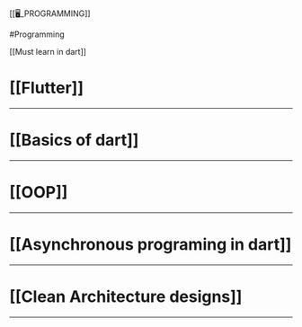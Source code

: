[[🖥️_PROGRAMMING]] 

#Programming 

[[Must learn in dart]]


# [[Flutter]]
---
# [[Basics of dart]] 
---
# [[OOP]]
---
# [[Asynchronous programing in dart]]
---
# [[Clean Architecture designs]]

---

